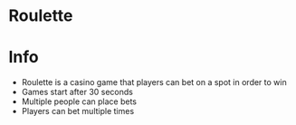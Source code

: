 # Roulette

# Info
- Roulette is a casino game that players can bet on a spot in order to win
- Games start after 30 seconds
- Multiple people can place bets
- Players can bet multiple times